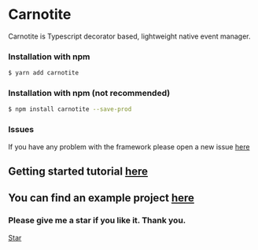 # Carnotite
Carnotite is Typescript decorator based, lightweight native event manager.

### Installation with npm
```sh
$ yarn add carnotite
```

### Installation with npm (not recommended)
```sh
$ npm install carnotite --save-prod
```

### Issues
If you have any problem with the framework please open a new issue [here](https://github.com/azuwey/carnotite/issues/new)

## Getting started tutorial [here](https://github.com/azuwey/carnotite/wiki/Getting-started)

## You can find an example project [here](https://github.com/azuwey/carnotite-example)

### Please give me a star if you like it. Thank you.
<a class="github-button" href="https://github.com/azuwey/carnotite" data-icon="octicon-star" data-show-count="true" aria-label="Star azuwey/carnotite on GitHub">Star</a>
<script async defer src="https://buttons.github.io/buttons.js"></script>